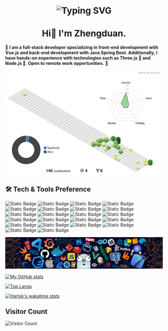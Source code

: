 <h1 align="center"><img src="https://readme-typing-svg.herokuapp.com?font=Fira+Code&pause=1000&color=4FC08D&center=true&vCenter=true&random=false&width=500&lines=Hi+everyone+%F0%9F%91%8B+Welcome+to+my+GitHub" alt="Typing SVG" /></h1>

<h1 align="center">Hi👋 I'm Zhengduan.</h1>

👋 **I am a full-stack developer specializing in front-end development with Vue.js and back-end development with Java Spring Boot. Additionally, I have hands-on experience with technologies such as Three.js 🌟 and Node.js 🚀. Open to remote work opportunities.** 💼


![img](./profile-3d-contrib/profile-green-animate.svg)

## 🛠️ Tech & Tools Preference

<p>
  <img alt="Static Badge" src="https://img.shields.io/badge/HTML5-E34F26?logo=HTML5&logoColor=FFFFFF">
  <img alt="Static Badge" src="https://img.shields.io/badge/CSS3-1572B6?logo=CSS3&logoColor=FFFFFF">
  <img alt="Static Badge" src="https://img.shields.io/badge/JavaScript-F7DF1E?logo=JavaScript&logoColor=FFFFFF">
  <img alt="Static Badge" src="https://img.shields.io/badge/Vue.js-4FC08D?logo=Vue.js&logoColor=FFFFFF">
  <img alt="Static Badge" src="https://img.shields.io/badge/Vite-646CFF?logo=Vite&logoColor=FFFFFF">
  <img alt="Static Badge" src="https://img.shields.io/badge/Node.js-339933?logo=Node.js&logoColor=FFFFFF">
  <img alt="Static Badge" src="https://img.shields.io/badge/Sass-CC6699?logo=Sass&logoColor=FFFFFF">
  <img alt="Static Badge" src="https://img.shields.io/badge/Tailwind CSS-06B6D4?logo=Tailwind CSS&logoColor=FFFFFF">
  <img alt="Static Badge" src="https://img.shields.io/badge/ESlint-4B32C3?logo=ESlint&logoColor=FFFFFF">
  <img alt="Static Badge" src="https://img.shields.io/badge/Prettier-F7B93E?logo=Prettier&logoColor=FFFFFF">
  <img alt="Static Badge" src="https://img.shields.io/badge/stylelint-263238?logo=stylelint&logoColor=FFFFFF">
  <img alt="Static Badge" src="https://img.shields.io/badge/Git-F05032?logo=Git&logoColor=FFFFFF">
  <img alt="Static Badge" src="https://img.shields.io/badge/Webpack-8DD6F9?logo=Webpack&logoColor=FFFFFF">
  <img alt="Static Badge" src="https://img.shields.io/badge/Jenkins-D24939?logo=Jenkins&logoColor=FFFFFF">
  <img alt="Static Badge" src="https://img.shields.io/badge/Nuxt.js-00DC82?logo=Nuxt.js&logoColor=FFFFFF">
  <img alt="Static Badge" src="https://img.shields.io/badge/Shopify-7AB55C?logo=Shopify&logoColor=FFFFFF">
  <img alt="Static Badge" src="https://img.shields.io/badge/Figma-F24E1E?logo=Figma&logoColor=FFFFFF">
  <img alt="Static Badge" src="https://img.shields.io/badge/Visual Studio Code-007ACC?logo=Visual Studio Code&logoColor=FFFFFF">
  <img alt="Static Badge" src="https://img.shields.io/badge/macOS-000000?logo=macOS&logoColor=FFFFFF">
  <img alt="Static Badge" src="https://img.shields.io/badge/Linux-FCC624?logo=Linux&logoColor=FFFFFF">
  <img alt="Static Badge" src="https://img.shields.io/badge/Google Chrome-4285F4?logo=Google Chrome&logoColor=FFFFFF">
  <img alt="Static Badge" src="https://img.shields.io/badge/Java-F7DF1E?logo=springboot&logoColor=FFFFFF">
</p>

![img](./assets/header.png)

[![My GitHub stats](https://github-readme-stats.vercel.app/api?username=chenzhengduan&show_icons=true&count_private=true&theme=vue&disable_animations=true)](https://github.com/anuraghazra/github-readme-stats)

[![Top Langs](https://github-readme-stats.vercel.app/api/top-langs/?username=chenzhengduan&theme=vue&layout=compact&disable_animations=true)](https://github.com/anuraghazra/github-readme-stats)

[![Harlok's wakatime stats](https://github-readme-stats.vercel.app/api/wakatime?username=chenzhengduan&theme=vue&disable_animations=true)](https://github.com/anuraghazra/github-readme-stats)

## Visitor Count
![Visitor Count](https://profile-counter.glitch.me/chenzhengduan/count.svg)
